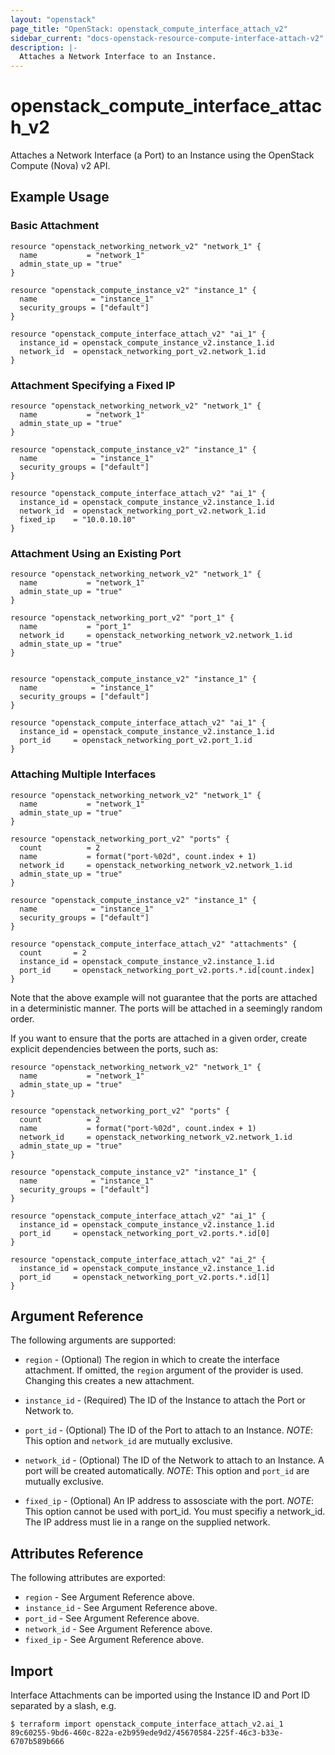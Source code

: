 ```yaml
---
layout: "openstack"
page_title: "OpenStack: openstack_compute_interface_attach_v2"
sidebar_current: "docs-openstack-resource-compute-interface-attach-v2"
description: |-
  Attaches a Network Interface to an Instance.
---
```


# openstack\_compute\_interface\_attach\_v2

Attaches a Network Interface (a Port) to an Instance using the OpenStack
Compute (Nova) v2 API.

## Example Usage

### Basic Attachment

```hcl
resource "openstack_networking_network_v2" "network_1" {
  name           = "network_1"
  admin_state_up = "true"
}

resource "openstack_compute_instance_v2" "instance_1" {
  name            = "instance_1"
  security_groups = ["default"]
}

resource "openstack_compute_interface_attach_v2" "ai_1" {
  instance_id = openstack_compute_instance_v2.instance_1.id
  network_id  = openstack_networking_port_v2.network_1.id
}

```

### Attachment Specifying a Fixed IP

```hcl
resource "openstack_networking_network_v2" "network_1" {
  name           = "network_1"
  admin_state_up = "true"
}

resource "openstack_compute_instance_v2" "instance_1" {
  name            = "instance_1"
  security_groups = ["default"]
}

resource "openstack_compute_interface_attach_v2" "ai_1" {
  instance_id = openstack_compute_instance_v2.instance_1.id
  network_id  = openstack_networking_port_v2.network_1.id
  fixed_ip    = "10.0.10.10"
}

```


### Attachment Using an Existing Port

```hcl
resource "openstack_networking_network_v2" "network_1" {
  name           = "network_1"
  admin_state_up = "true"
}

resource "openstack_networking_port_v2" "port_1" {
  name           = "port_1"
  network_id     = openstack_networking_network_v2.network_1.id
  admin_state_up = "true"
}


resource "openstack_compute_instance_v2" "instance_1" {
  name            = "instance_1"
  security_groups = ["default"]
}

resource "openstack_compute_interface_attach_v2" "ai_1" {
  instance_id = openstack_compute_instance_v2.instance_1.id
  port_id     = openstack_networking_port_v2.port_1.id
}

```

### Attaching Multiple Interfaces

```hcl
resource "openstack_networking_network_v2" "network_1" {
  name           = "network_1"
  admin_state_up = "true"
}

resource "openstack_networking_port_v2" "ports" {
  count          = 2
  name           = format("port-%02d", count.index + 1)
  network_id     = openstack_networking_network_v2.network_1.id
  admin_state_up = "true"
}

resource "openstack_compute_instance_v2" "instance_1" {
  name            = "instance_1"
  security_groups = ["default"]
}

resource "openstack_compute_interface_attach_v2" "attachments" {
  count       = 2
  instance_id = openstack_compute_instance_v2.instance_1.id
  port_id     = openstack_networking_port_v2.ports.*.id[count.index]
}
```

Note that the above example will not guarantee that the ports are attached in
a deterministic manner. The ports will be attached in a seemingly random
order.

If you want to ensure that the ports are attached in a given order, create
explicit dependencies between the ports, such as:

```hcl
resource "openstack_networking_network_v2" "network_1" {
  name           = "network_1"
  admin_state_up = "true"
}

resource "openstack_networking_port_v2" "ports" {
  count          = 2
  name           = format("port-%02d", count.index + 1)
  network_id     = openstack_networking_network_v2.network_1.id
  admin_state_up = "true"
}

resource "openstack_compute_instance_v2" "instance_1" {
  name            = "instance_1"
  security_groups = ["default"]
}

resource "openstack_compute_interface_attach_v2" "ai_1" {
  instance_id = openstack_compute_instance_v2.instance_1.id
  port_id     = openstack_networking_port_v2.ports.*.id[0]
}

resource "openstack_compute_interface_attach_v2" "ai_2" {
  instance_id = openstack_compute_instance_v2.instance_1.id
  port_id     = openstack_networking_port_v2.ports.*.id[1]
}
```

## Argument Reference

The following arguments are supported:

* `region` - (Optional) The region in which to create the interface attachment.
    If omitted, the `region` argument of the provider is used. Changing this
    creates a new attachment.

* `instance_id` - (Required) The ID of the Instance to attach the Port or Network to.

* `port_id` - (Optional) The ID of the Port to attach to an Instance.
   _NOTE_: This option and `network_id` are mutually exclusive.

* `network_id` - (Optional) The ID of the Network to attach to an Instance. A port will be created automatically.
   _NOTE_: This option and `port_id` are mutually exclusive.

* `fixed_ip` - (Optional) An IP address to assosciate with the port.
   _NOTE_: This option cannot be used with port_id. You must specifiy a network_id. The IP address must lie in a range on the supplied network.

## Attributes Reference

The following attributes are exported:

* `region` - See Argument Reference above.
* `instance_id` - See Argument Reference above.
* `port_id` - See Argument Reference above.
* `network_id` - See Argument Reference above.
* `fixed_ip`  - See Argument Reference above.

## Import

Interface Attachments can be imported using the Instance ID and Port ID
separated by a slash, e.g.

```
$ terraform import openstack_compute_interface_attach_v2.ai_1 89c60255-9bd6-460c-822a-e2b959ede9d2/45670584-225f-46c3-b33e-6707b589b666
```

